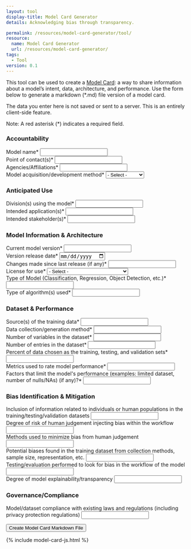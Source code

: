 ```yaml
---
layout: tool
display-title: Model Card Generator
details: Acknowledging bias through transparency.

permalink: /resources/model-card-generator/tool/
resource:
  name: Model Card Generator
  url: /resources/model-card-generator/
tags:
  - Tool
version: 0.1
---
```

<p>
	This tool can be used to create a <a href="{{ page.resource.url }}">Model Card</a>: a way to share information about a model’s intent, data, architecture, and performance. Use the form below to generate a markdown (*.md) file version of a model card.
</p>
<p>
  The data you enter here is not saved or sent to a server. This is an entirely client-side feature.
</p>
<p>
  <span class="note-text">Note</span>: A red asterisk (<span class="required-asterisk">*</span>) indicates a required field.
</p>

<form accept-charset="UTF-8" enctype="multipart/form-data" class="usa-form model-card-form" id="model-card-form">
  <h3>Accountability</h3>
  <div>
    <label class="usa-label" for="name">Model name<span class="required-asterisk">*</span></label>
    <input class="usa-input" type="text" id="name" data-md-title="ModelName" data-md-type="h1" required>
  </div>
  <div>
    <label class="usa-label" for="owners">
      Point of contact(s)<span class="required-asterisk">*</span>
    </label>
    <input class="usa-input" type="text" id="owners" data-md-title="Collaborators" data-md-type="ul" required>
  </div>
  <div>
    <label class="usa-label" for="agencies">
      Agencies/Affiliations<span class="required-asterisk">*</span>
    </label>
    <input class="usa-input" type="text" id="agencies" data-md-title="Agency" data-md-type="ul" required>
  </div>
  <div>
    <label class="usa-label" for="acquisition">
      Model acquisition/development method<span class="required-asterisk">*</span>
    </label>
    <select name="acquisition" class="usa-select" id="acquisition" data-md-title="Ownership" data-md-type="ul" required>
      <option value>- Select -</option>
      <option value="internally-built">Internally-built</option>
      <option value="internally-built">Off-the-shelf</option>
      <option value="internally-built">Bespoke</option>
    </select>
  </div>
  <h3>Anticipated Use</h3>
  <div>
    <label class="usa-label" for="user-agencies" id="user-agencies-label">
      Division(s) using the model<span class="required-asterisk">*</span>
    </label>
    <input class="usa-input" type="text" id="user-agencies" data-md-title="label" data-md-type="ul" data-md-heading="Anticipated Use" required>
  </div>
  <div>
    <label class="usa-label" for="applications" id="applications-label">
      Intended application(s)<span class="required-asterisk">*</span>
    </label>
    <input class="usa-input" type="text" id="applications" data-md-title="label" data-md-type="ul" required>
  </div>
  <div>
    <label class="usa-label" for="user-stakeholders" id="user-stakeholders-label">
      Intended stakeholder(s)<span class="required-asterisk">*</span>
    </label>
    <input class="usa-input" type="text" id="user-stakeholders" data-md-title="label" data-md-type="ul" required>
  </div>
  <h3>Model Information & Architecture</h3>
  <div>
    <label class="usa-label" for="model-version" id="model-version-label">
      Current model version<span class="required-asterisk">*</span>
    </label>
    <input class="usa-input" type="text" id="model-version" data-md-title="label" data-md-type="ul" data-md-heading="Model Information" required>
  </div>
  <div>
    <label class="usa-label" for="release-date" id="release-date-label">
      Version release date<span class="required-asterisk">*</span>
    </label>
    <input class="usa-input" type="date" id="release-date" data-md-title="label" data-md-type="ul" required>
  </div>
  <div>
    <label class="usa-label" for="changes" id="changes-label">
      Changes made since last release (if any)<span class="required-asterisk">*</span>
    </label>
    <input class="usa-input" type="text" id="changes" data-md-title="label" data-md-type="ul" required>
  </div>
  <div>
    <label class="usa-label" for="license" id="license-label">
      License for use<span class="required-asterisk">*</span>
    </label>
    <select name="acquisition" class="usa-select" id="license" data-md-title="Ownership" data-md-type="ul" required>
      <option value>- Select -</option>
      <option value="apache-2.0">Apache license 2.0</option>
      <option value="mit">MIT</option>
      <option value="gpl-3.0">GNU General Public License v3.0</option>
      <option value="mpl-2.0">Mozilla Public License 2.0</option>
      <option value="unknown">Unknown</option>
      <option value="other">Other</option>
    </select>
  </div>
  <div>
    <label class="usa-label" for="model-type" id="model-type-label">
      Type of Model (Classification, Regression, Object Detection, etc.)<span class="required-asterisk">*</span>
    </label>
    <input class="usa-input" type="text" id="model-type" data-md-title="label" data-md-type="ul" data-md-heading="Model Architecture" required>
  </div>
  <div>
    <label class="usa-label" for="algorithm" id="algorithm-label">
      Type of algorithm(s) used<span class="required-asterisk">*</span>
    </label>
    <input class="usa-input" type="text" id="algorithm" data-md-title="label" data-md-type="ul" data-md-heading="Model Architecture" required>
  </div>
  <h3>Dataset & Performance</h3>
  <div>
    <label class="usa-label" for="data-source" id="data-source-label">
      Source(s) of the training data<span class="required-asterisk">*</span>
    </label>
    <input class="usa-input" type="text" id="data-source" data-md-title="label" data-md-type="ul" required>
  </div>
  <div>
    <label class="usa-label" for="data-collection" id="data-collection-label">
      Data collection/generation method<span class="required-asterisk">*</span>
    </label>
    <input class="usa-input" type="text" id="data-collection" data-md-title="label" data-md-type="ul" required>
  </div>
  <div>
    <label class="usa-label" for="data-variables" id="data-variables-label">
      Number of variables in the dataset<span class="required-asterisk">*</span>
    </label>
    <input class="usa-input" type="text" id="data-variables" data-md-title="label" data-md-type="ul" required>
  </div>
  <div>
    <label class="usa-label" for="entry-count" id="entry-count-label">
      Number of entries in the dataset<span class="required-asterisk">*</span>
    </label>
    <input class="usa-input" type="text" id="entry-count" data-md-title="label" data-md-type="ul" required>
  </div>
  <div>
    <label class="usa-label" for="validation-percent" id="validation-percent-label">
      Percent of data chosen as the training, testing, and validation sets<span class="required-asterisk">*</span>
    </label>
    <input class="usa-input" type="text" id="validation-percent" data-md-title="label" data-md-type="ul" required>
  </div>
  <div>
    <label class="usa-label" for="metrics" id="metrics-label">
      Metrics used to rate model performance<span class="required-asterisk">*</span>
    </label>
    <input class="usa-input" type="text" id="metrics" data-md-title="label" data-md-type="ul" data-md-heading="Performance Metrics" required>
  </div>
  <div>
    <label class="usa-label" for="performance-limit" id="performance-limit-label">
      Factors that limit the model's performance (examples: limited dataset, number of nulls/NAs) (if any)?<span class="required-asterisk">*</span>
    </label>
    <input class="usa-input" type="text" id="performance-limit" data-md-title="label" data-md-type="ul" required>
  </div>
  <h3 data-md-title="Bias" data-md-type="h2">Bias Identification & Mitigation</h3>
  <div>
    <label class="usa-label" for="human-bias" id="human-bias-label">
      Inclusion of information related to individuals or human populations in the training/testing/validation datasets
    </label>
    <input class="usa-input" type="text" id="human-bias" data-md-title="label" data-md-type="ul" data-md-heading="Bias">
  </div>
  <div>
    <label class="usa-label" for="human-judgement" id="human-judgement-label">
      Degree of risk of human judgement injecting bias within the workflow
    </label>
    <input class="usa-input" type="text" id="human-judgement" data-md-title="label" data-md-type="ul">
  </div>
  <div>
    <label class="usa-label" for="minimize-bias" id="minimize-bias-label">
      Methods used to minimize bias from human judgement
    </label>
    <input class="usa-input" type="text" id="minimize-bias" data-md-title="label" data-md-type="ul">
  </div>
  <div>
    <label class="usa-label" for="minimize-bias-methods" id="minimize-bias-methods-label">
      Potential biases found in the training dataset from collection methods, sample size, representation, etc.
    </label>
    <input class="usa-input" type="text" id="minimize-bias-methods" data-md-title="label" data-md-type="ul">
  </div>
  <div>
    <label class="usa-label" for="bias-eval-tools" id="bias-eval-tools-label">
      Testing/evaluation performed to look for bias in the workflow of the model
    </label>
    <input class="usa-input" type="text" id="bias-eval-tools" data-md-title="label" data-md-type="ul">
  </div>
  <div>
    <label class="usa-label" for="explainability-transparency" id="explainability-transparency-label">
      Degree of model explainability/transparency
    </label>
    <input class="usa-input" type="text" id="explainability-transparency" data-md-title="label" data-md-type="ul">
  </div>
  <h3 data-md-title="Bias" data-md-type="h2">Governance/Compliance</h3>
  <div>
    <label class="usa-label" for="human-bias" id="human-bias-label">
      Model/dataset compliance with existing laws and regulations (including privacy protection regulations)
    </label>
    <input class="usa-input" type="text" id="human-bias" data-md-title="label" data-md-type="ul" data-md-heading="Bias">
  </div>
</form>
<button type="submit" form="model-card-form" id="form-btn" class="usa-button">Create Model Card Markdown File</button>

{% include model-card-js.html %}
